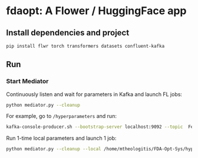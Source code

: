 # fdaopt: A Flower / HuggingFace app

## Install dependencies and project

```bash
pip install flwr torch transformers datasets confluent-kafka
```

## Run

### Start Mediator

Continuously listen and wait for parameters in Kafka and launch FL jobs:

```bash
python mediator.py --cleanup
```

For example, go to `/hyperparameters` and run:
```bash
kafka-console-producer.sh --bootstrap-server localhost:9092 --topic  FedL < test_8085.json
```

Run 1-time local parameters and launch 1 job:
```bash
python mediator.py --cleanup --local /home/mtheologitis/FDA-Opt-Sys/hyperparameters/test_8084.json
```